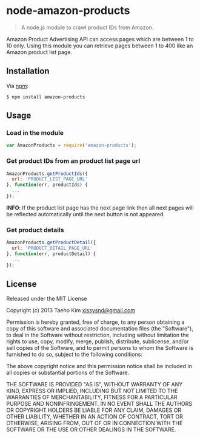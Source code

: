 # node-amazon-products
> A node.js module to crawl product IDs from Amazon.

Amazon Product Advertising API can access pages which are between 1 to 10 only. Using this module you can retrieve pages between 1 to 400 like an Amazon product list page.

## Installation
Via [npm](https://npmjs.org):

    $ npm install amazon-products


## Usage

### Load in the module
```javascript
var AmazonProducts = require('amazon-products');
```

### Get product IDs from an product list page url
```javascript
AmazonProducts.getProductIds({
  url: 'PRODUCT_LIST_PAGE_URL'
}, function(err, productIds) {
  ...
});
```
**INFO**: If the product list page has the next page link then all next pages will be reflected automatically until the next button is not appeared.

### Get product details
```javascript
AmazonProducts.getProductDetail({
  url: 'PRODUCT_DETAIL_PAGE_URL'
}, function(err, productDetail) {
  ...
});
```

## License

Released under the MIT License

Copyright (c) 2013 Taeho Kim <xissysnd@gmail.com>

Permission is hereby granted, free of charge, to any person obtaining a copy
of this software and associated documentation files (the "Software"), to deal
in the Software without restriction, including without limitation the rights
to use, copy, modify, merge, publish, distribute, sublicense, and/or sell
copies of the Software, and to permit persons to whom the Software is
furnished to do so, subject to the following conditions:

The above copyright notice and this permission notice shall be included in
all copies or substantial portions of the Software.

THE SOFTWARE IS PROVIDED "AS IS", WITHOUT WARRANTY OF ANY KIND, EXPRESS OR IMPLIED, INCLUDING BUT NOT LIMITED TO THE WARRANTIES OF MERCHANTABILITY, FITNESS FOR A PARTICULAR PURPOSE AND NONINFRINGEMENT. IN NO EVENT SHALL THE AUTHORS OR COPYRIGHT HOLDERS BE LIABLE FOR ANY CLAIM, DAMAGES OR OTHER LIABILITY, WHETHER IN AN ACTION OF CONTRACT, TORT OR OTHERWISE, ARISING FROM, OUT OF OR IN CONNECTION WITH THE SOFTWARE OR THE USE OR OTHER DEALINGS IN THE SOFTWARE.
